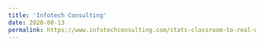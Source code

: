 ```yaml
---
title: 'Infotech Consulting'
date: 2020-08-13
permalink: https://www.infotechconsulting.com/stats-classroom-to-real-world
---
```

